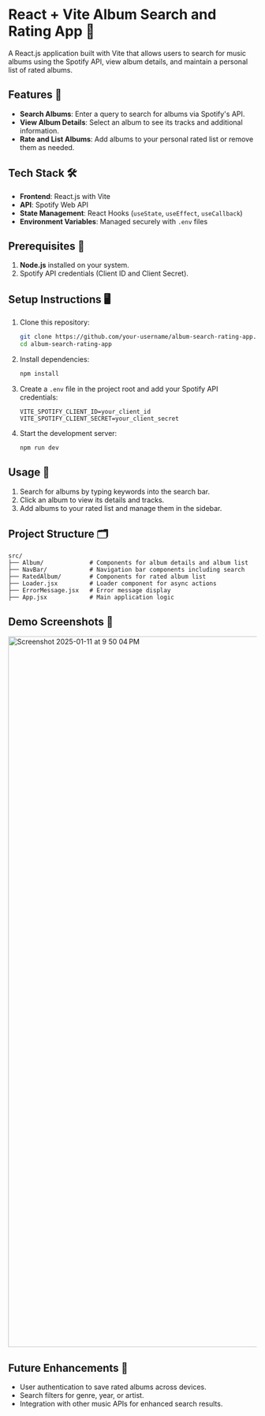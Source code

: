 # React + Vite Album Search and Rating App 🎵

A React.js application built with Vite that allows users to search for music albums using the Spotify API, view album details, and maintain a personal list of rated albums.

## Features 🌟
- **Search Albums**: Enter a query to search for albums via Spotify's API.
- **View Album Details**: Select an album to see its tracks and additional information.
- **Rate and List Albums**: Add albums to your personal rated list or remove them as needed.

## Tech Stack 🛠️
- **Frontend**: React.js with Vite
- **API**: Spotify Web API
- **State Management**: React Hooks (`useState`, `useEffect`, `useCallback`)
- **Environment Variables**: Managed securely with `.env` files

## Prerequisites 🚀
1. **Node.js** installed on your system.
2. Spotify API credentials (Client ID and Client Secret).

## Setup Instructions 🖥️
1. Clone this repository:
   ```bash
   git clone https://github.com/your-username/album-search-rating-app.git
   cd album-search-rating-app
   ```
2. Install dependencies:
   ```bash
   npm install
   ```
3. Create a `.env` file in the project root and add your Spotify API credentials:
   ```env
   VITE_SPOTIFY_CLIENT_ID=your_client_id
   VITE_SPOTIFY_CLIENT_SECRET=your_client_secret
   ```
4. Start the development server:
   ```bash
   npm run dev
   ```

## Usage 🎉
1. Search for albums by typing keywords into the search bar.
2. Click an album to view its details and tracks.
3. Add albums to your rated list and manage them in the sidebar.

## Project Structure 🗂️
```
src/
├── Album/             # Components for album details and album list
├── NavBar/            # Navigation bar components including search
├── RatedAlbum/        # Components for rated album list
├── Loader.jsx         # Loader component for async actions
├── ErrorMessage.jsx   # Error message display
├── App.jsx            # Main application logic
```

## Demo Screenshots 📸
<img width="1440" alt="Screenshot 2025-01-11 at 9 50 04 PM" src="https://github.com/user-attachments/assets/af4a912a-31f8-41b6-8fd3-dec409e9681d" />



## Future Enhancements 🚀
- User authentication to save rated albums across devices.
- Search filters for genre, year, or artist.
- Integration with other music APIs for enhanced search results.
